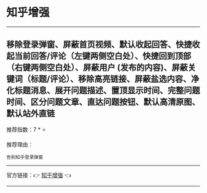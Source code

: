 # 知乎增强

---

## 移除登录弹窗、屏蔽首页视频、默认收起回答、快捷收起当前回答/评论（左键两侧空白处）、快捷回到顶部（右键两侧空白处）、屏蔽用户 (发布的内容)、屏蔽关键词（标题/评论）、移除高亮链接、屏蔽盐选内容、净化标题消息、展开问题描述、置顶显示时间、完整问题时间、区分问题文章、直达问题按钮、默认高清原图、默认站外直链

推荐指数：7 * ⭐

推荐理由：

    告别知乎登录弹窗

---



官方链接：👉 [知乎增强](
https://greasyfork.org/zh-CN/scripts/419081-%E7%9F%A5%E4%B9%8E%E5%A2%9E%E5%BC%BA
) 👈


---



















